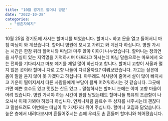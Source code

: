 ```yaml
---
title: "10월 경기도 할머니 방문"
date: "2022-10-28"
categories: 
  - "생존자복지"
---
```


10월 25일 경기도에 사시는 할머니를 뵈었습니다. 할머니~ 하고 문을 열고 들어서니 마침 따님이 와 계셨습니다. 할머니 병원에 모시고 가려고 와 계신다 하십니다. 병원 가시는 시간은 한참 뒤라 할머니와 따님과 마주 앉아 이야기 나누었습니다. 할머니는 정의연을 사무실이 있는 지역명을 기억하시며 마포라고 하시는데 따님 말씀으로는 마포에서 오는 전화를 기다리시고 마포 얘기를 제일 많이 하신다고 합니다. 할머니 고향이 서울과 멀지 않은 곳이라 할머니 차로 고향 나들이 다녀올까요? 여쭤보았습니다. 가고는 싶은데 몸이 말을 듣지 않아 못 가겠다고 하십니다. 아무래도 식사량이 줄어서 살이 많이 빠지시고 기운이 떨어지셔서 다른 사람들에게 부담이 될까 어려워하시는 것 같습니다. 그곳에 가면 예쁜 호수도 있고 멋있는 산도 있고… 말씀하시는 할머니 눈에는 이미 고향 마을이 어려 있습니다. 병원 가셔야 하는 시간이 한참 남았는데도 할머니들 특유의 조급함이 나오셔서 이제 가봐야 하겠다 하십니다. 언제나처럼 음료수 두 상자를 내주시는데 괜찮다고 말씀드려도 이번에는 따님이 막 가져가라 쥐어 주십니다. 할머니 고집과 닮았습니다. 높은 층에서 내려다보시며 흔들어주시는 손에 우리도 손 흔들며 할머니와 헤어졌습니다.
